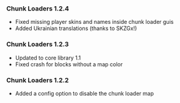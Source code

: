 ### Chunk Loaders 1.2.4
- Fixed missing player skins and names inside chunk loader guis
- Added Ukrainian translations (thanks to SKZGx!)

### Chunk Loaders 1.2.3
- Updated to core library 1.1
- Fixed crash for blocks without a map color

### Chunk Loaders 1.2.2
- Added a config option to disable the chunk loader map
